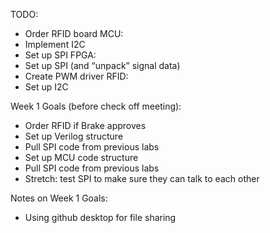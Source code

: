 TODO:
- Order RFID board
MCU:
- Implement I2C
- Set up SPI
FPGA:
- Set up SPI (and “unpack” signal data)
- Create PWM driver
RFID:
- Set up I2C


Week 1 Goals (before check off meeting):
- Order RFID if Brake approves
- Set up Verilog structure
- Pull SPI code from previous labs
- Set up MCU code structure
- Pull SPI code from previous labs
- Stretch: test SPI to make sure they can talk to each other

Notes on Week 1 Goals:
- Using github desktop for file sharing
